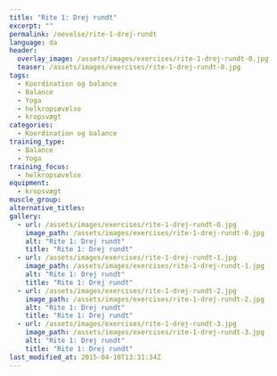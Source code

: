 ```yaml
---
title: "Rite 1: Drej rundt"
excerpt: ""
permalink: /oevelse/rite-1-drej-rundt
language: da
header:
  overlay_image: /assets/images/exercises/rite-1-drej-rundt-0.jpg
  teaser: /assets/images/exercises/rite-1-drej-rundt-0.jpg
tags:
  - Koordination og balance
  - Balance
  - Yoga
  - helkropsøvelse
  - kropsvægt
categories:
  - Koordination og balance
training_type: 
  - Balance
  - Yoga
training_focus: 
  - helkropsøvelse
equipment:
  - kropsvægt
muscle_group:
alternative_titles:
gallery:
  - url: /assets/images/exercises/rite-1-drej-rundt-0.jpg
    image_path: /assets/images/exercises/rite-1-drej-rundt-0.jpg
    alt: "Rite 1: Drej rundt"
    title: "Rite 1: Drej rundt"
  - url: /assets/images/exercises/rite-1-drej-rundt-1.jpg
    image_path: /assets/images/exercises/rite-1-drej-rundt-1.jpg
    alt: "Rite 1: Drej rundt"
    title: "Rite 1: Drej rundt"
  - url: /assets/images/exercises/rite-1-drej-rundt-2.jpg
    image_path: /assets/images/exercises/rite-1-drej-rundt-2.jpg
    alt: "Rite 1: Drej rundt"
    title: "Rite 1: Drej rundt"
  - url: /assets/images/exercises/rite-1-drej-rundt-3.jpg
    image_path: /assets/images/exercises/rite-1-drej-rundt-3.jpg
    alt: "Rite 1: Drej rundt"
    title: "Rite 1: Drej rundt"
last_modified_at: 2015-04-10T13:31:34Z
---
```



